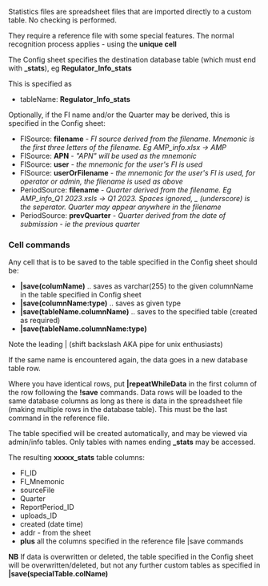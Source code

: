 Statistics files are spreadsheet files that are imported directly to a custom table. No checking is performed.

They require a reference file with some special features. The normal recognition process applies - using the **unique cell**

The Config sheet specifies the destination database table (which must end with **_stats**), eg **Regulator_Info_stats**

This is specified as 

* tableName: **Regulator_Info_stats**

Optionally, if the FI name and/or the Quarter may be derived, this is specified in the Config sheet:

* FISource:	**filename** - *FI source derived from the filename.  Mnemonic is the first three letters of the filename. Eg AMP_info.xlsx -> AMP*
* FISource:	**APN** - *"APN" will be used as the mnemonic*
* FISource:	**user** - *the mnemonic for the user's FI is used*
* FISource:	**userOrFilename** - *the mnemonic for the user's FI is used, for operator or admin, the filename is used as above*
* PeriodSource:	**filename** - *Quarter derived from the filename. Eg AMP_info_Q1 2023.xsls -> Q1 2023. Spaces ignored, _ (underscore) is the seperator. Quarter may appear anywhere in the filename*
* PeriodSource:	**prevQuarter** - *Quarter derived from the date of submission - ie the previous quarter*

### Cell commands
Any cell that is to be saved to the table specified in the Config sheet should be:
* **|save(columName)** .. saves as varchar(255) to the given columnName in the table specified in Config sheet
* **|save(columnName:type)** .. saves as given type
* **|save(tableName.columnName)** .. saves to the specified table (created as required)
* **|save(tableName.columnName:type)**

Note the leading | (shift backslash AKA pipe for unix enthusiasts)

If the same name is encountered again, the data goes in a new database table row.

Where you have identical rows, put **|repeatWhileData** in the first column of the row following the **!save** commands. Data rows will be loaded to the same database columns as long as there is data in the spreadsheet file (making multiple rows in the database table). This must be the last command in the reference file.

The table specified will be created automatically, and may be viewed via admin/info tables. Only tables with names ending **_stats** may be accessed.

The resulting **xxxxx_stats** table columns:
* FI_ID
* FI_Mnemonic
* sourceFile
* Quarter
* ReportPeriod_ID
* uploads_ID
* created (date time)
* addr - from the sheet
* **plus** all the columns specified in the reference file |save commands

**NB** If data is overwritten or deleted, the table specified in the Config sheet will be overwritten/deleted, but not any further custom tables as specified in **|save(specialTable.colName)**


